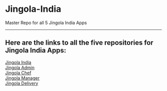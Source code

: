 # Jingola-India
Master Repo for all 5 Jingola India Apps<br>
<hr>

## Here are the links to all the five repositories for Jingola India Apps:

[Jingola India](https://github.com/theVatsal3802/Jingola-Client)<br>
[Jingola Admin](https://github.com/theVatsal3802/Jingola-Admin)<br>
[Jingola Chef](https://github.com/theVatsal3802/Jingola-Chef)<br>
[Jingola Manager](https://github.com/theVatsal3802/Jingola-Manager)<br>
[Jingola Delivery](https://github.com/theVatsal3802/Jingola-Delivery)<br>

